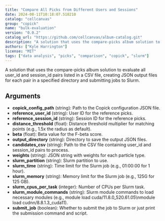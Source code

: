 ```yaml
---
title: "Compare All Picks from Different Users and Sessions"
date: 2024-08-11T10:18:07.518210
catalog: "cellcanvas"
group: "copick"
name: "bulk-evaluation"
version: "0.0.2"
catalog_url: "https://github.com/cellcanvas/album-catalog.git"
description: "A solution that uses the compare-picks album solution to evaluate all user_id and session_id pairs listed in a CSV file, creating JSON output files for each pair in a specified directory and submitting jobs to Slurm."
authors: ["Kyle Harrington"]
license: "MIT"
tags: ["data analysis", "picks", "comparison", "copick", "slurm"]
---
```


A solution that uses the compare-picks album solution to evaluate all user_id and session_id pairs listed in a CSV file, creating JSON output files for each pair in a specified directory and submitting jobs to Slurm.

## Arguments

- **copick_config_path** (string): Path to the Copick configuration JSON file.
- **reference_user_id** (string): User ID for the reference picks.
- **reference_session_id** (string): Session ID for the reference picks.
- **distance_threshold** (float): Distance threshold multiplier for matching points (e.g., 1.5x the radius as default).
- **beta** (float): Beta value for the F-beta score.
- **output_directory** (string): Directory to save the output JSON files.
- **candidates_csv** (string): Path to the CSV file containing user_id and session_id pairs to process.
- **weights** (string): JSON string with weights for each particle type.
- **slurm_partition** (string): Slurm partition to use.
- **slurm_time** (string): Time limit for the Slurm job (e.g., 01:00:00 for 1 hour).
- **slurm_memory** (string): Memory limit for the Slurm job (e.g., 125G for 125 GB).
- **slurm_cpus_per_task** (integer): Number of CPUs per Slurm task.
- **slurm_module_commands** (string): Slurm module commands to load necessary modules (e.g., module load cuda/11.8.0_520.61.05\nmodule load cudnn/8.8.1.3_cuda11).
- **submit_job** (boolean): Whether to submit the job to Slurm or just print the submission command and script.

